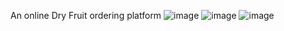 An online Dry Fruit ordering platform
![image](https://github.com/Nutty-Delights/nutty-delights-frontend/assets/76203573/50fc983f-2563-4985-aa47-f60529eb8645)
![image](https://github.com/Nutty-Delights/nutty-delights-frontend/assets/76203573/2a884918-5876-483f-a6cb-fe05199b9769)
![image](https://github.com/Nutty-Delights/nutty-delights-frontend/assets/76203573/4a78ea23-ed44-401a-854f-98551f20fa63)

